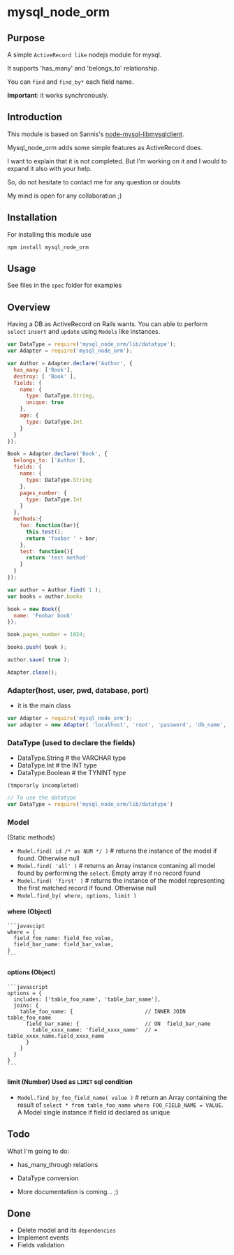 # mysql_node_orm

## Purpose

A simple `ActiveRecord like` nodejs module for mysql.

It supports 'has_many' and 'belongs_to' relationship.

You can `find` and `find_by*` each field name.

**Important**: it works synchronously.

## Introduction

This module is based on Sannis's [node-mysql-libmysqlclient](https://github.com/Sannis/node-mysql-libmysqlclient).

Mysql_node_orm adds some simple features as ActiveRecord does.

I want to explain that it is not completed. But I'm working on it and  I would to expand it also with your help.

So, do not hesitate to contact me for any question or doubts

My mind is open for any collaboration ;)

## Installation

For installing this module use

```
npm install mysql_node_orm
```

## Usage

See files in the `spec` folder for examples


## Overview
Having a DB as ActiveRecord on Rails wants.
You can able to perform `select` `insert` and `update` using `Models` like instances.

```javascript
var DataType = require('mysql_node_orm/lib/datatype');
var Adapter = require('mysql_node_orm');

var Author = Adapter.declare('Author', {
  has_many: ['Book'],
  destroy: [ 'Book' ],
  fields: {
    name: {
      type: DataType.String,
      unique: true
    },
    age: {
      type: DataType.Int
    }
  }
});

Book = Adapter.declare('Book', {
  belongs_to: ['Author'],
  fields: {
    name: {
      type: DataType.String
    },
    pages_number: {
      type: DataType.Int
    }
  },
  methods:{
    foo: function(bar){
      this.test();
      return 'foobar ' + bar;
    },
    test: function(){
      return 'test method'
    }
  }
});

var author = Author.find( 1 );
var books = author.books

book = new Book({
  name: 'Foobar book'
});

book.pages_number = 1024;

books.push( book );

author.save( true );

Adapter.close();
```


### Adapter(host, user, pwd, database, port)
* it is the main class

```javascript
var Adapter = require('mysql_node_orm');
var adapter = new Adapter( 'localhost', 'root', 'password', 'db_name', 3306);
```


### DataType (used to declare the fields)
* DataType.String           # the VARCHAR type
* DataType.Int              # the INT type
* DataType.Boolean          # the TYNINT type

`(tmporarly incompleted)`

```javascript
// To use the datatype
var DataType = require('mysql_node_orm/lib/datatype')
```

### Model

(Static methods)

* `Model.find( id /* as NUM */ )`   # returns the instance of the model if found. Otherwise null
* `Model.find( 'all' )`             # returns an Array instance contaning all model found by performing the `select`. Empty array if no record found
* `Model.find( 'first' )`           # returns the instance of the model representing the first matched record if found. Otherwise null
* `Model.find_by( where, options, limit )`
#### where (Object)
    ```javascipt
    where = {
      field_foo_name: field_foo_value,
      field_bar_name: field_bar_value,
    }
    ```
#### options (Object)
    ```javascript
    options = {
      includes: ['table_foo_name', 'table_bar_name'],
      joins: {
        table_foo_name: {                       // INNER JOIN table_foo_name
          field_bar_name: {                     // ON  field_bar_name
            table_xxxx_name: 'field_xxxx_name'  // = table_xxxx_name.field_xxxx_name
          }
        }
      }
    }
    ```
#### limit (Number)    Used as `LIMIT` sql condition

* `Model.find_by_foo_field_name( value )`     # return an Array containing the result of `select * from table_foo_name where FOO_FIELD_NAME = VALUE`. A Model single instance if field id declared as unique


## Todo

What I'm going to do:

* has_many_through relations
* DataType conversion

* More documentation is coming... ;)


## Done
* Delete model and its `dependencies`
* Implement events
* Fields validation
